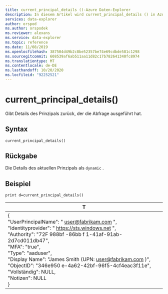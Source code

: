 ```yaml
---
title: current_principal_details ()-Azure Daten-Explorer
description: In diesem Artikel wird current_principal_details () in Azure Daten-Explorer beschrieben.
services: data-explorer
author: orspod
ms.author: orspodek
ms.reviewer: alexans
ms.service: data-explorer
ms.topic: reference
ms.date: 11/08/2019
ms.openlocfilehash: 387504d49b2c8be52357be74e69cdbde581c1298
ms.sourcegitcommit: 608539af6ab511aa11d82c17b782641340fc8974
ms.translationtype: MT
ms.contentlocale: de-DE
ms.lasthandoff: 10/20/2020
ms.locfileid: "92252521"
---
```

# <a name="current_principal_details"></a>current_principal_details()

Gibt Details des Prinzipals zurück, der die Abfrage ausgeführt hat.

## <a name="syntax"></a>Syntax

`current_principal_details()`

## <a name="returns"></a>Rückgabe

Die Details des aktuellen Prinzipals als `dynamic` .

## <a name="example"></a>Beispiel

<!-- csl: https://help.kusto.windows.net/Samples -->
```kusto
print d=current_principal_details()
```

|T|
|---|
|{<br>  "UserPrincipalName": " user@fabrikam.com ",<br>  "Identityprovider": " https://sts.windows.net ",<br>  "Authority": "72F 988bf -86bb f 1-41af-91ab-2d7cd011db47",<br>  "MFA": "true",<br>  "Type": "aaduser",<br>  "Display Name": "James Smith (UPN: user@fabrikam.com )",<br>  "ObjectID": "346e950 e-4a62-42bf-96f5-4cf4eac3f11e",<br>  "Vollständig": NULL,<br>  "Notizen": NULL<br>}|
